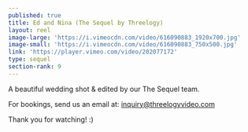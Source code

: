 ```yaml
---
published: true
title: Ed and Nina (The Sequel by Threelogy)
layout: reel
image-large: 'https://i.vimeocdn.com/video/616090883_1920x700.jpg'
image-small: 'https://i.vimeocdn.com/video/616090883_750x500.jpg'
link: 'https://player.vimeo.com/video/202077172'
type: sequel
section-rank: 9
---
```

A beautiful wedding shot & edited by our The Sequel team.

For bookings, send us an email at: inquiry@threelogyvideo.com

Thank you for watching! :)